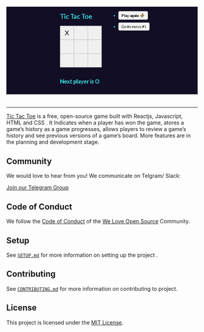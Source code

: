<img src="/assets/images/Tic Tac Toe.JPG" alt="Tic Tac Toe logo" width="736"/> </br></br>

-----
[Tic Tac Toe](https://lj998z.csb.app/) is a free, open-source game built with Reactjs, Javascript, HTML and CSS . It Indicates when a player has won the game, atores a game’s history as a game progresses, allows players to review a game’s history and see previous versions of a game’s board. More features are in the planning and development stage.

## Community
We would love to hear from you! We communicate on Telgram/ Slack:

[Join our Telegram Group](https://t.me/WeLoveOpenSource)


## Code of Conduct
We follow the [Code of Conduct](code-of-conduct.md) of the [We Love Open Source](https://we-love-opensource..netlify.com) Community.

## Setup
See [`SETUP.md`](SETUP.md) for more information on setting up the project .

## Contributing
See [`CONTRIBUTING.md`](CONTRIBUTING.md) for more information on contributing to project.

## License
This project is licensed under the [MIT License](LICENSE).
